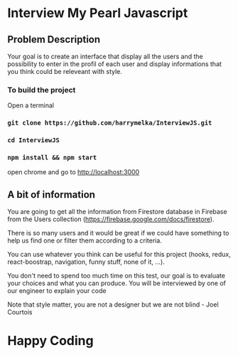 # Interview My Pearl Javascript

## Problem Description

Your goal is to create an interface that display all the users and the possibility to enter in the profil of each user and display informations that you think could be releveant with style.

### To build the project
Open a terminal
### `git clone https://github.com/harrymelka/InterviewJS.git`
### `cd InterviewJS`
### `npm install && npm start`

open chrome and go to [http://localhost:3000](http://localhost:3000)

## A bit of information

You are going to get all the information from Firestore database in Firebase from the Users collection (https://firebase.google.com/docs/firestore).

There is so many users and it would be great if we could have something to help us find one or filter them according to a criteria.

You can use whatever you think can be useful for this project (hooks, redux, react-boostrap, navigation, funny stuff, none of it, ...).

You don't need to spend too much time on this test, our goal is to evaluate your choices and what you can produce. You will be interviewed by one of our engineer to explain your code

Note that style matter, you are not a designer but we are not blind - Joel Courtois

# Happy Coding
